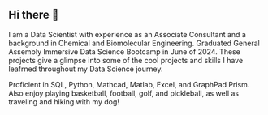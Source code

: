 ## Hi there 👋

I am a Data Scientist with experience as an Associate Consultant and a background in Chemical and Biomolecular Engineering. Graduated General Assembly Immersive Data Science Bootcamp in June of 2024. These projects give a glimpse into some of the cool projects and skills I have leafrned throughout my Data Science journey.

Proficient in SQL, Python, Mathcad, Matlab, Excel, and GraphPad Prism. Also enjoy playing basketball, football, golf, and pickleball, as well as traveling and hiking with my dog!


<!--
**ewint814/ewint814** is a ✨ _special_ ✨ repository because its `README.md` (this file) appears on your GitHub profile.

Here are some ideas to get you started:

- 🔭 I’m currently working on ...
- 🌱 I’m currently learning ...
- 👯 I’m looking to collaborate on ...
- 🤔 I’m looking for help with ...
- 💬 Ask me about ...
- 📫 How to reach me: ...
- 😄 Pronouns: ...
- ⚡ Fun fact: ...
-->
